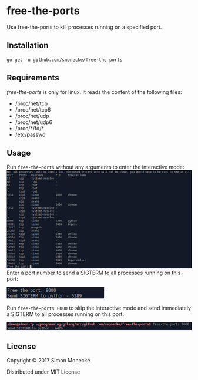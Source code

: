 # free-the-ports

Use free-the-ports to kill processes running on a specified port.

## Installation
```
go get -u github.com/smonecke/free-the-ports
```

## Requirements
*free-the-ports* is only for linux. It reads the content of the following files:
- /proc/net/tcp
- /proc/net/tcp6
- /proc/net/udp
- /proc/net/udp6
- /proc/\*/fd/\*
- /etc/passwd

## Usage
Run `free-the-ports` without any arguments to enter the interactive mode:
![Interactive Mode 1](/screenshot_interactive_mode-1.png?raw=true "Interactive Mode 1")
Enter a port number to send a SIGTERM to all processes running on this port:


![Interactive Mode 2](/screenshot_interactive_mode-2.png?raw=true "Interactive Mode 2")


Run `free-the-ports 8000` to skip the interactive mode and send immediately a SIGTERM to all processes running on this port:

![Non-Interactive Mode 1](/screenshot_non_interactive_mode-1.png?raw=true "Non-Interactive Mode 1")

## License

Copyright © 2017 Simon Monecke

Distributed under MIT License
